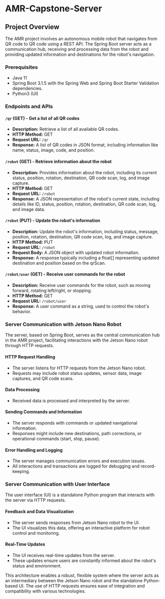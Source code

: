 # AMR-Capstone-Server
## Project Overview

The AMR project involves an autonomous mobile robot that navigates from QR code to QR code using a REST API. The Spring Boot server acts as a communication hub, receiving and processing data from the robot and providing updated information and destinations for the robot's navigation.

### Prerequisites

- Java 11
- Spring Boot 3.1.5 with the Spring Web and Spring Boot Starter Validation dependencies.
- Python3 (UI)

### Endpoints and APIs

#### `/qr` (GET) - Get a list of all QR codes
- **Description:** Retrieve a list of all available QR codes.
- **HTTP Method:** GET
- **Request URL:** `/qr`
- **Response:** A list of QR codes in JSON format, including information like name, status, image, code, and position.

#### `/robot` (GET) - Retrieve information about the robot
- **Description:** Provides information about the robot, including its current status, position, rotation, destination, QR code scan, log, and image capture.
- **HTTP Method:** GET
- **Request URL:** `/robot`
- **Response:** A JSON representation of the robot's current state, including details like ID, status, position, rotation, destination, QR code scan, log, and image data.

#### `/robot` (PUT) - Update the robot's information
- **Description:** Update the robot's information, including status, message, position, rotation, destination, QR code scan, log, and image capture.
- **HTTP Method:** PUT
- **Request URL:** `/robot`
- **Request Body:** A JSON object with updated robot information.
- **Response:** A response typically including a float[] representing updated destination and position based on the qrScan.

#### `/robot/user` (GET) - Receive user commands for the robot
- **Description:** Receive user commands for the robot, such as moving forward, rotating left/right, or stopping.
- **HTTP Method:** GET
- **Request URL:** `/robot/user`
- **Response:** A user command as a string, used to control the robot's behavior.
  

### Server Communication with Jetson Nano Robot

The server, based on Spring Boot, serves as the central communication hub in the AMR project, facilitating interactions with the Jetson Nano robot through HTTP requests.

#### HTTP Request Handling
- The server listens for HTTP requests from the Jetson Nano robot.
- Requests may include robot status updates, sensor data, image captures, and QR code scans.

#### Data Processing
- Received data is processed and interpreted by the server.

#### Sending Commands and Information
- The server responds with commands or updated navigational information.
- Responses might include new destinations, path corrections, or operational commands (start, stop, pause).

#### Error Handling and Logging
- The server manages communication errors and execution issues.
- All interactions and transactions are logged for debugging and record-keeping.

### Server Communication with User Interface

The user interface (UI) is a standalone Python program that interacts with the server via HTTP requests.

#### Feedback and Data Visualization
- The server sends responses from Jetson Nano robot to the UI.
- The UI visualizes this data, offering an interactive platform for robot control and monitoring.

#### Real-Time Updates
- The UI receives real-time updates from the server.
- These updates ensure users are constantly informed about the robot's status and environment.

This architecture enables a robust, flexible system where the server acts as an intermediary between the Jetson Nano robot and the standalone Python-based UI. The use of HTTP requests ensures ease of integration and compatibility with various technologies.

